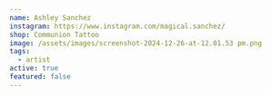 ```yaml
---
name: Ashley Sanchez
instagram: https://www.instagram.com/magical.sanchez/
shop: Communion Tattoo
image: /assets/images/screenshot-2024-12-26-at-12.01.53 pm.png
tags:
  - artist
active: true
featured: false
---
```

